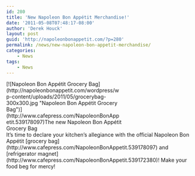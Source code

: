 ```yaml
---
id: 280
title: 'New Napoleon Bon Appétit Merchandise!'
date: '2011-05-08T07:48:17-08:00'
author: 'Derek Houck'
layout: post
guid: 'http://napoleonbonappetit.com/?p=280'
permalink: /news/new-napoleon-bon-appetit-merchandise/
categories:
    - News
tags:
    - News
---
```


<div class="wp-caption aligncenter" id="attachment_281" style="width: 310px">[![Napoleon Bon Appétit Grocery Bag](http://napoleonbonappetit.com/wordpress/wp-content/uploads/2011/05/grocerybag-300x300.jpg "Napoleon Bon Appétit Grocery Bag")](http://www.cafepress.com/NapoleonBonAppetit.539178097)The new Napoleon Bon Appétit Grocery Bag

</div>It’s time to declare your kitchen’s allegiance with the official Napoleon Bon Appétit [grocery bag](http://www.cafepress.com/NapoleonBonAppetit.539178097) and [refrigerator magnet](http://www.cafepress.com/NapoleonBonAppetit.539172380)! Make your food beg for mercy!